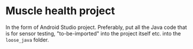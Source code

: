 # Muscle health project

In the form of Android Studio project. Preferably, put all the Java code that is for sensor testing, "to-be-imported" into the project itself etc. into the `loose_java` folder.

